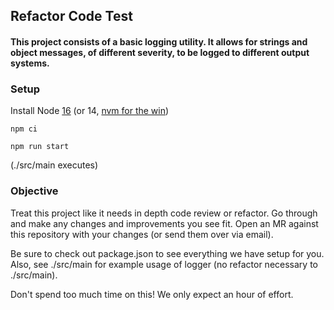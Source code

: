 ## Refactor Code Test
#### This project consists of a basic logging utility. It allows for strings and object messages, of different severity, to be logged to different output systems.


### Setup
Install Node [16](https://nodejs.dev/download) (or 14, [nvm for the win](https://github.com/nvm-sh/nvm))

`npm ci`

`npm run start`

(./src/main executes)

### Objective
Treat this project like it needs in depth code review or refactor. Go through and make any changes and improvements you see fit. Open an MR against this repository with your changes (or send them over via email).

Be sure to check out package.json to see everything we have setup for you. Also, see ./src/main for example usage of logger (no refactor necessary to ./src/main).

Don't spend too much time on this! We only expect an hour of effort.
